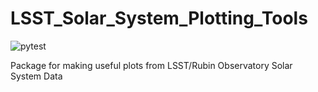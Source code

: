 # LSST_Solar_System_Plotting_Tools
![pytest](https://github.com/QUB-Planet-Lab/LSST_Solar_System_Plotting_Tools/actions/workflows/python-app.yml/badge.svg)

Package for making useful plots from LSST/Rubin Observatory Solar System Data
